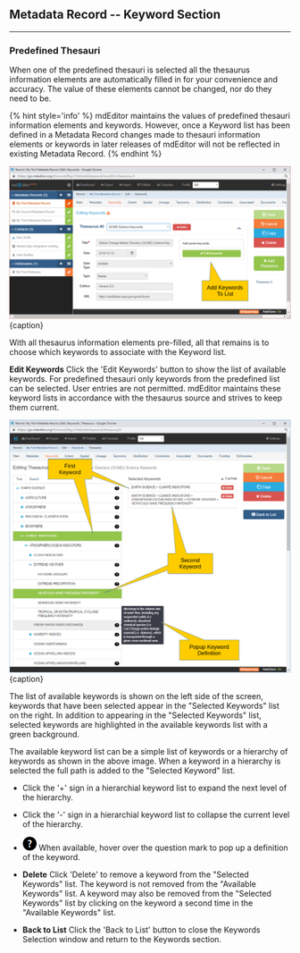 ## Metadata Record -- Keyword Section
---
### Predefined Thesauri

When one of the predefined thesauri is selected all the thesaurus information elements are automatically filled in for your convenience and accuracy.  The value of these elements cannot be changed, nor do they need to be.  

{% hint style='info' %}
  mdEditor maintains the values of predefined thesauri information elements and keywords.  However, once a <span class="md-panel">Keyword</span> list has been defined in a <span class="md-panel">Metadata Record</span> changes made to thesauri information elements or keywords in later releases of mdEditor will not be reflected in existing <span class="md-panel">Metadata Record</span>.
{% endhint %}

![Predefined Keyword Thesaurus Edit Window](/assets/reference/edit-objects/metadata/keyword/keyword-preDefined.png){caption}

With all thesaurus information elements pre-filled, all that remains is to choose which keywords to associate with the <span class="md-panel">Keyword</span> list.  

<strong class="btn btn-success btn-xs"> <i class="fa fa-pencil">
 </i> Edit Keywords</strong> Click the 'Edit Keywords' button to show the list of available keywords.  For predefined thesauri only keywords from the predefined list can be selected.  User entries are not permitted.  mdEditor maintains these keyword lists in accordance with the thesaurus source and strives to keep them current. 

![Predefined Keyword Selection List](/assets/reference/edit-objects/metadata/keyword/keyword-preDefined-select.png){caption}

The list of available keywords is shown on the left side of the screen, keywords that have been selected appear in the "Selected Keywords" list on the right.  In addition to appearing in the "Selected Keywords" list, selected keywords are highlighted in the available keywords list with a green background.  

The available keyword list can be a simple list of keywords or a hierarchy of keywords as shown in the above image.  When a keyword in a hierarchy is selected the full path is added to the "Selected Keyword" list.  

* <strong> <i class="fa fa-plus btn-info-reverse"> </i> </strong> Click the '+' sign in a hierarchial keyword list to expand the next level of the hierarchy.

* <strong> <i class="fa fa-minus btn-info-reverse"> </i> </strong> Click the '-' sign in a hierarchial keyword list to collapse the current level of the hierarchy.

* ![Question Mark](/assets/bullets/question-black.png) When available, hover over the question mark to pop up a definition of the keyword. 

* <strong class="btn btn-danger btn-xs"> <i class="fa fa-times"> </i> Delete</strong> Click 'Delete' to remove a keyword from the "Selected Keywords" list.  The keyword is not removed from the "Available Keywords" list.  A keyword may also be removed from the "Selected Keywords" list by clicking on the keyword a second time in the "Available Keywords" list.

* <strong class="btn btn-primary btn-xs"> <i class="fa fa-list"> </i> Back to List</strong> Click the 'Back to List' button to close the <span class="md-window">Keywords Selection</span> window and return to the <span class="md-section">Keywords</span> section. 
